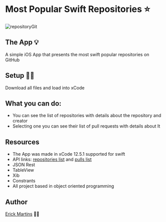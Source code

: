 # Most Popular Swift Repositories ⭐ 
![repositoryGit](https://user-images.githubusercontent.com/84104484/149853097-5a1f402a-bc6c-41ce-8d94-f39eb3cd90f7.gif)

## The App 💡

A simple iOS App that presents the most swift popular repositories on GitHub

## Setup 👨‍💻

Download all files and load into xCode

## What you can do:

* You can see the list of repositories with details about the repository and creator
* Selecting one you can see their list of pull requests with details about It 

## Resources
* The App was made in xCode 12.5.1 supported for swift
* API links: <a href="https://api.github.com/search/repositories?q=language:Swift&sort=stars&page=1">repositories list</a> 
and <a href="https://api.github.com/repos//%3Creposit%C3%B3rio%3E/pulls">pulls list</a>
* JSON Rest
* TableView
* Xib
* Constrants
* All project based in object oriented programming

## Author
<a href="https://www.linkedin.com/in/erick-martins-09a967208/">Erick Martins</a> 🙋‍♂️

